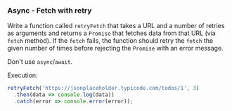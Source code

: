 ### Async - Fetch with retry

Write a function called `retryFetch` that takes a URL and a number of retries as arguments and returns a `Promise` that fetches data from that URL (via `fetch` method). If the `fetch` fails, the function should retry the `fetch` the given number of times before rejecting the `Promise` with an error message. 

Don't use `async`/`await`.

Execution:
```javascript
retryFetch('https://jsonplaceholder.typicode.com/todos/1', 3)
  .then(data => console.log(data))
  .catch(error => console.error(error));
```